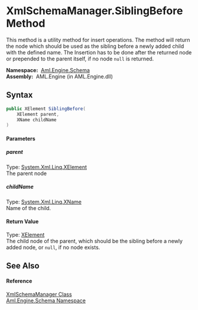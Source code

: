 XmlSchemaManager.SiblingBefore Method
=====================================
This method is a utility method for insert operations. The method will return the node which should be used as the sibling before a newly added child with the defined name. The Insertion has to be done after the returned node or prepended to the parent itself, if no node `null` is returned.

  **Namespace:**  [Aml.Engine.Schema][1]  
  **Assembly:**  AML.Engine (in AML.Engine.dll)

Syntax
------

```csharp
public XElement SiblingBefore(
	XElement parent,
	XName childName
)
```

#### Parameters

##### *parent*
Type: [System.Xml.Linq.XElement][2]  
The parent node

##### *childName*
Type: [System.Xml.Linq.XName][3]  
Name of the child.

#### Return Value
Type: [XElement][2]  
 The child node of the parent, which should be the sibling before a newly added node, or `null`, if no node exists. 

See Also
--------

#### Reference
[XmlSchemaManager Class][4]  
[Aml.Engine.Schema Namespace][1]  

[1]: ../README.md
[2]: https://docs.microsoft.com/dotnet/api/system.xml.linq.xelement
[3]: https://docs.microsoft.com/dotnet/api/system.xml.linq.xname
[4]: README.md
[5]: https://www.automationml.org
[6]: ../../icons/logoShade.png